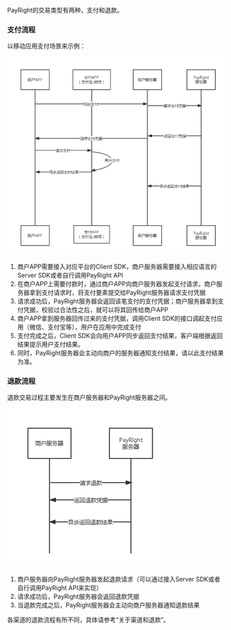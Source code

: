 PayRight的交易类型有两种，支付和退款。


### 支付流程

以移动应用支付场景来示例：


![支付流程](image/charge.png)

































1. 商户APP需要接入对应平台的Client SDK，商户服务器需要接入相应语言的Server SDK或者自行调用PayRight API
2. 在商户APP上需要付款时，通过商户APP向商户服务器发起支付请求，商户服务器拿到支付请求时，将支付要素提交给PayRight服务器请求支付凭据
3. 请求成功后，PayRight服务器会返回该笔支付的支付凭据；商户服务器拿到支付凭据，校验过合法性之后，就可以将其回传给商户APP
4. 商户APP拿到服务器回传过来的支付凭据，调用Client SDK的接口调起支付应用（微信、支付宝等），用户在应用中完成支付
5. 支付完成之后，Client SDK会向用户APP同步返回支付结果，客户端根据返回结果提示用户支付结果。
6. 同时，PayRight服务器会主动向商户的服务器通知支付结果，请以此支付结果为准。


### 退款流程

退款交易过程主要发生在商户服务器和PayRight服务器之间。

![退款流程](image/refund.png)





















1. 商户服务器向PayRight服务器发起退款请求（可以通过接入Server SDK或者自行调用PayRight API来实现）
2. 请求成功后，PayRight服务器会返回退款凭据
3. 当退款完成之后，PayRight服务器会主动向商户服务器通知退款结果

各渠道的退款流程有所不同，具体请参考“关于渠道和退款”。